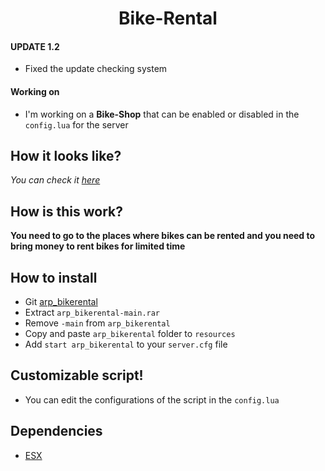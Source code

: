 <h1 align='center'>Bike-Rental</a></h1>

#### UPDATE 1.2
* Fixed the update checking system

#### Working on
* I'm working on a **Bike-Shop** that can be enabled or disabled in the ```config.lua``` for the server 

## How it looks like?
*You can check it [here](https://forum.cfx.re/t/release-arp-bike-rental-advanced-fivem-bike-rental/4767386)*
## How is this work?

**You need to go to the places where bikes can be rented and you need to bring money to rent bikes for limited time**

## How to install

* Git [arp_bikerental](https://github.com/hoaaiww/arp_me_do_try)
* Extract ```arp_bikerental-main.rar```
* Remove ```-main``` from ```arp_bikerental```
* Copy and paste ```arp_bikerental``` folder to ```resources```
* Add ```start arp_bikerental``` to your ```server.cfg``` file

## Customizable script!

* You can edit the configurations of the script in the ```config.lua```

## Dependencies

* [ESX](https://github.com/FXServer-ESX/fxserver-es_extended)
